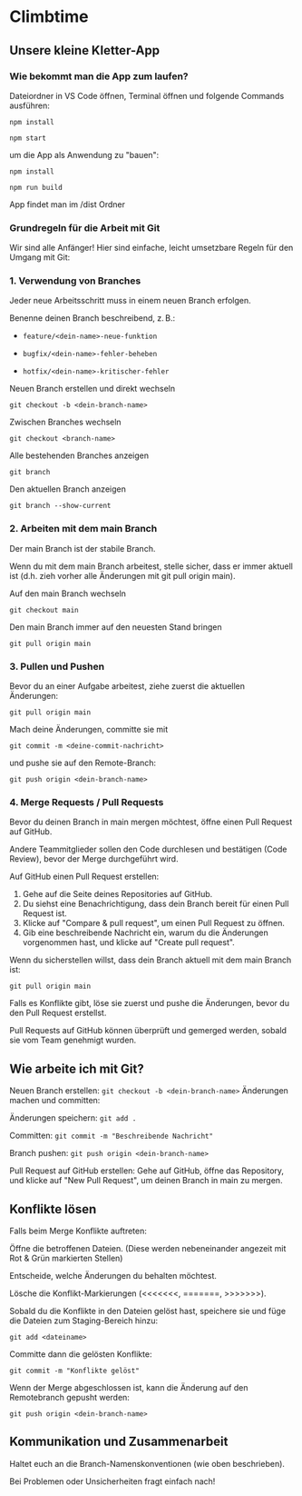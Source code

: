 # Climbtime

## Unsere kleine Kletter-App

### Wie bekommt man die App zum laufen?

Dateiordner in VS Code öffnen, Terminal öffnen und folgende Commands ausführen:

`npm install`

`npm start`

um die App als Anwendung zu "bauen":

`npm install`

`npm run build`

App findet man im /dist Ordner 



### Grundregeln für die Arbeit mit Git

Wir sind alle Anfänger! Hier sind einfache, leicht umsetzbare Regeln für den Umgang mit Git:

### 1. Verwendung von Branches

Jeder neue Arbeitsschritt muss in einem neuen Branch erfolgen.

Benenne deinen Branch beschreibend, z. B.:

- `feature/<dein-name>-neue-funktion`

- `bugfix/<dein-name>-fehler-beheben`

- `hotfix/<dein-name>-kritischer-fehler`

Neuen Branch erstellen und direkt wechseln

`git checkout -b <dein-branch-name>`

 Zwischen Branches wechseln

`git checkout <branch-name>`

 Alle bestehenden Branches anzeigen

`git branch`

 Den aktuellen Branch anzeigen

`git branch --show-current`

### 2. Arbeiten mit dem main Branch

Der main Branch ist der stabile Branch.

Wenn du mit dem main Branch arbeitest, stelle sicher, dass er immer aktuell ist (d.h. zieh vorher alle Änderungen mit git pull origin main).

Auf den main Branch wechseln

`git checkout main`

Den main Branch immer auf den neuesten Stand bringen

`git pull origin main`

### 3. Pullen und Pushen

Bevor du an einer Aufgabe arbeitest, ziehe zuerst die aktuellen Änderungen:

`git pull origin main`

Mach deine Änderungen, committe sie mit

`git commit -m <deine-commit-nachricht>`

und pushe sie auf den Remote-Branch:

`git push origin <dein-branch-name>`

### 4. Merge Requests / Pull Requests

Bevor du deinen Branch in main mergen möchtest, öffne einen Pull Request auf GitHub.

Andere Teammitglieder sollen den Code durchlesen und bestätigen (Code Review), bevor der Merge durchgeführt wird.

Auf GitHub einen Pull Request erstellen:

1. Gehe auf die Seite deines Repositories auf GitHub.
2. Du siehst eine Benachrichtigung, dass dein Branch bereit für einen Pull Request ist.
3. Klicke auf "Compare & pull request", um einen Pull Request zu öffnen.
4. Gib eine beschreibende Nachricht ein, warum du die Änderungen vorgenommen hast, und klicke auf "Create pull request".

Wenn du sicherstellen willst, dass dein Branch aktuell mit dem main Branch ist:

```git pull origin main```

Falls es Konflikte gibt, löse sie zuerst und pushe die Änderungen, bevor du den Pull Request erstellst.

Pull Requests auf GitHub können überprüft und gemerged werden, sobald sie vom Team genehmigt wurden.

## Wie arbeite ich mit Git?

Neuen Branch erstellen:
```git checkout -b <dein-branch-name>```
Änderungen machen und committen:

Änderungen speichern:
```git add .```

Committen:
```git commit -m "Beschreibende Nachricht"```

Branch pushen:
```git push origin <dein-branch-name>```

Pull Request auf GitHub erstellen:
Gehe auf GitHub, öffne das Repository, und klicke auf "New Pull Request", um deinen Branch in main zu mergen.

## Konflikte lösen

Falls beim Merge Konflikte auftreten:

Öffne die betroffenen Dateien. (Diese werden nebeneinander angezeit mit Rot & Grün markierten Stellen)

Entscheide, welche Änderungen du behalten möchtest.

Lösche die Konflikt-Markierungen (<<<<<<<, =======, >>>>>>>).

Sobald du die Konflikte in den Dateien gelöst hast, speichere sie und füge die Dateien zum Staging-Bereich hinzu:

```git add <dateiname>```

Committe dann die gelösten Konflikte:

```git commit -m "Konflikte gelöst"```

Wenn der Merge abgeschlossen ist, kann die Änderung auf den Remotebranch gepusht werden:

```git push origin <dein-branch-name>```

## Kommunikation und Zusammenarbeit

Haltet euch an die Branch-Namenskonventionen (wie oben beschrieben).

Bei Problemen oder Unsicherheiten fragt einfach nach!
